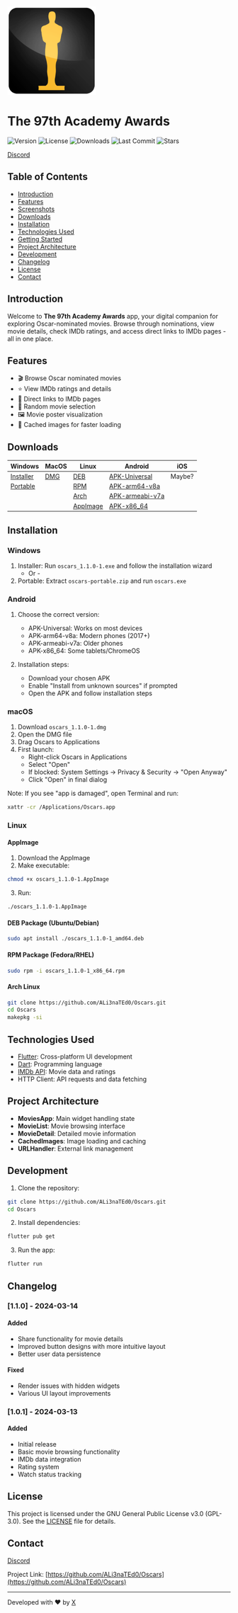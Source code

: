 <img src="assets/oscars.png" width="200">

# The 97th Academy Awards

![Version](https://img.shields.io/github/v/release/ALi3naTEd0/Oscars)
![License](https://img.shields.io/badge/license-GPL--3.0-green)
![Downloads](https://img.shields.io/github/downloads/ALi3naTEd0/Oscars/total)
![Last Commit](https://img.shields.io/github/last-commit/ALi3naTEd0/oscars)
![Stars](https://img.shields.io/github/stars/ALi3naTEd0/oscars)

[Discord](https://discordapp.com/channels/@me/343448030986371072/)

## Table of Contents
- [Introduction](#introduction)
- [Features](#features)
- [Screenshots](#screenshots)
- [Downloads](#downloads)
- [Installation](#installation)
- [Technologies Used](#technologies-used)
- [Getting Started](#getting-started)
- [Project Architecture](#project-architecture)
- [Development](#development)
- [Changelog](#changelog)
- [License](#license)
- [Contact](#contact)

## Introduction

Welcome to **The 97th Academy Awards** app, your digital companion for exploring Oscar-nominated movies. Browse through nominations, view movie details, check IMDb ratings, and access direct links to IMDb pages - all in one place.

## Features
- 🎬 Browse Oscar nominated movies
- ⭐ View IMDb ratings and details
- 🔗 Direct links to IMDb pages
- 🎲 Random movie selection
- 🖼️ Movie poster visualization
- 💾 Cached images for faster loading

<!---
## Screenshots
Coming soon...
--->

## Downloads
| Windows      | MacOS        | Linux        | Android      | iOS          |
|--------------|--------------|--------------|--------------|--------------|
| [Installer](https://github.com/ALi3naTEd0/Oscars/releases/download/v1.1.0-1/oscars_1.1.0-1.exe)    | [DMG](https://github.com/ALi3naTEd0/Oscars/releases/download/v1.1.0-1/oscars_1.1.0-1.dmg)  | [DEB](https://github.com/ALi3naTEd0/Oscars/releases/download/v1.1.0-1/oscars_1.1.0-1_amd64.deb)  | [APK-Universal](https://github.com/ALi3naTEd0/Oscars/releases/download/v1.1.0-1/oscars-1.1.0-1.apk)       | Maybe?       |
| [Portable](https://github.com/ALi3naTEd0/Oscars/releases/download/v1.1.0-1/oscars-portable.zip)     |              | [RPM](https://github.com/ALi3naTEd0/Oscars/releases/download/v1.1.0-1/oscars_1.1.0-1_x86_64.rpm)  | [APK-arm64-v8a](https://github.com/ALi3naTEd0/Oscars/releases/download/v1.1.0-1/oscars-arm64-v8a-1.1.0-1.apk)             |              |
|              |              | [Arch](#arch-linux)  | [APK-armeabi-v7a](https://github.com/ALi3naTEd0/Oscars/releases/download/v1.1.0-1/oscars-armeabi-v7a-1.1.0-1.apk)      |              |
|              |              | [AppImage](https://github.com/ALi3naTEd0/Oscars/releases/download/v1.1.0-1/oscars_1.1.0-1.AppImage)  | [APK-x86_64](https://github.com/ALi3naTEd0/Oscars/releases/download/v1.1.0-1/oscars-x86_64-1.1.0-1.apk)               |              |

## Installation

### Windows
1. Installer: Run `oscars_1.1.0-1.exe` and follow the installation wizard
   - Or -
2. Portable: Extract `oscars-portable.zip` and run `oscars.exe`

### Android
1. Choose the correct version:
   - APK-Universal: Works on most devices
   - APK-arm64-v8a: Modern phones (2017+)
   - APK-armeabi-v7a: Older phones
   - APK-x86_64: Some tablets/ChromeOS

2. Installation steps:
   - Download your chosen APK
   - Enable "Install from unknown sources" if prompted
   - Open the APK and follow installation steps

### macOS
1. Download `oscars_1.1.0-1.dmg`
2. Open the DMG file
3. Drag Oscars to Applications
4. First launch:
   - Right-click Oscars in Applications
   - Select "Open"
   - If blocked: System Settings -> Privacy & Security -> "Open Anyway"
   - Click "Open" in final dialog

Note: If you see "app is damaged", open Terminal and run:
```bash
xattr -cr /Applications/Oscars.app
```

### Linux

#### AppImage
1. Download the AppImage
2. Make executable:
```bash
chmod +x oscars_1.1.0-1.AppImage
```
3. Run:
```bash
./oscars_1.1.0-1.AppImage
```

#### DEB Package (Ubuntu/Debian)
```bash
sudo apt install ./oscars_1.1.0-1_amd64.deb
```

#### RPM Package (Fedora/RHEL)
```bash
sudo rpm -i oscars_1.1.0-1_x86_64.rpm
```

#### Arch Linux
```bash
git clone https://github.com/ALi3naTEd0/Oscars.git
cd Oscars
makepkg -si
```

## Technologies Used
- [Flutter](https://flutter.dev/): Cross-platform UI development
- [Dart](https://dart.dev/): Programming language
- [IMDb API](https://imdb-api.com/): Movie data and ratings
- HTTP Client: API requests and data fetching

## Project Architecture
- **MoviesApp**: Main widget handling state
- **MovieList**: Movie browsing interface
- **MovieDetail**: Detailed movie information
- **CachedImages**: Image loading and caching
- **URLHandler**: External link management

## Development
1. Clone the repository:
```bash
git clone https://github.com/ALi3naTEd0/Oscars.git
cd Oscars
```
2. Install dependencies:
```bash
flutter pub get
```
3. Run the app:
```bash
flutter run
```

## Changelog

### [1.1.0] - 2024-03-14
#### Added
- Share functionality for movie details
- Improved button designs with more intuitive layout
- Better user data persistence

#### Fixed
- Render issues with hidden widgets
- Various UI layout improvements

### [1.0.1] - 2024-03-13
#### Added
- Initial release
- Basic movie browsing functionality
- IMDb data integration
- Rating system
- Watch status tracking

## License
This project is licensed under the GNU General Public License v3.0 (GPL-3.0). See the [LICENSE](LICENSE) file for details.

## Contact
[Discord](https://discordapp.com/channels/@me/343448030986371072/)

Project Link: [https://github.com/ALi3naTEd0/Oscars](https://github.com/ALi3naTEd0/Oscars)

---
Developed with ♥ by [X](https://github.com/ALi3naTEd0)
